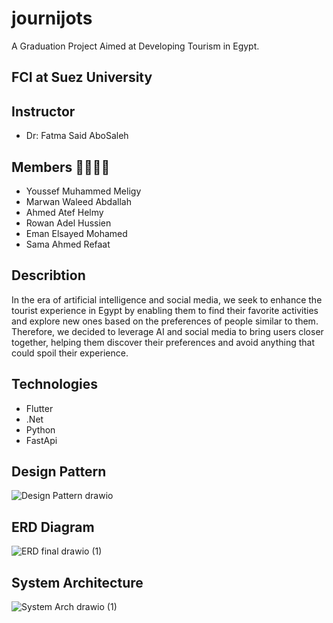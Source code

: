 # journijots

A Graduation Project Aimed at Developing Tourism in Egypt.

## FCI at Suez University

## Instructor 
- Dr: Fatma Said AboSaleh

## Members 🙇‍♂️🙇‍♀️
- Youssef Muhammed Meligy
- Marwan Waleed Abdallah
- Ahmed Atef Helmy
- Rowan Adel Hussien
- Eman Elsayed Mohamed
- Sama Ahmed Refaat

## Describtion
In the era of artificial intelligence and social media, we seek to enhance the tourist experience in Egypt by enabling them to find their favorite activities and explore new ones based on the preferences of people similar to them. Therefore, we decided to leverage AI and social media to bring users closer together, helping them discover their preferences and avoid anything that could spoil their experience.

## Technologies
- Flutter
- .Net
- Python
- FastApi
## Design Pattern
![Design Pattern drawio](https://github.com/user-attachments/assets/4e6280e7-9001-4a28-a538-3c4969c986d1)
## ERD Diagram
![ERD final drawio (1)](https://github.com/user-attachments/assets/a47ed553-639e-4502-acb9-72dc3b3ca9b5)
## System Architecture
![System Arch drawio (1)](https://github.com/user-attachments/assets/83f2ba81-3dd5-4263-b620-2144721f21ee)
